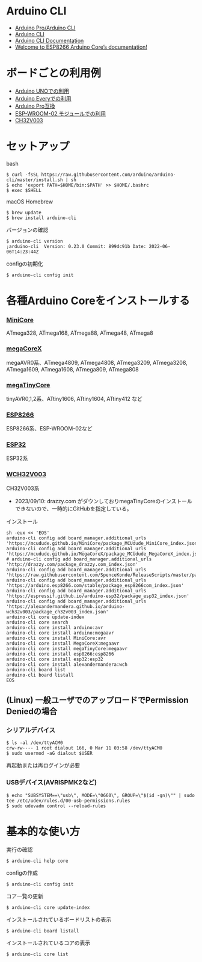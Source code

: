 # Arduino CLI

* [Arduino Pro/Arduino CLI](https://www.arduino.cc/pro/cli)
* [Arduino CLI](https://github.com/arduino/arduino-cli)
* [Arduino CLI Documentation](https://arduino.github.io/arduino-cli/)
* [Welcome to ESP8266 Arduino Core’s documentation!](https://arduino-esp8266.readthedocs.io/en/latest/)

# ボードごとの利用例

* [Arduino UNOでの利用](./UNO.md)
* [Arduino Everyでの利用](./Every.md)
* [Arduino Pro互換](./ProMini.md)
* [ESP-WROOM-02 モジュールでの利用](./ESP-WROOM-02.md)
* [CH32V003](./CH32V003.md)

# セットアップ

bash

	$ curl -fsSL https://raw.githubusercontent.com/arduino/arduino-cli/master/install.sh | sh
	$ echo 'export PATH=$HOME/bin:$PATH' >> $HOME/.bashrc
	$ exec $SHELL

macOS Homebrew

	$ brew update
	$ brew install arduino-cli

バージョンの確認

	$ arduino-cli version
	;arduino-cli  Version: 0.23.0 Commit: 899dc91b Date: 2022-06-06T14:23:44Z
	
configの初期化

	$ arduino-cli config init

# 各種Arduino Coreをインストールする

### [MiniCore](https://github.com/MCUdude/MiniCore)
ATmega328, ATmega168, ATmega88, ATmega48, ATmega8

### [megaCoreX](https://github.com/MCUdude/MegaCoreX)
megaAVR0系、ATmega4809, ATmega4808, ATmega3209, ATmega3208, ATmega1609, ATmega1608, ATmega809, ATmega808

### [megaTinyCore](https://github.com/SpenceKonde/megaTinyCore)
tinyAVR0,1,2系、ATtiny1606, ATtiny1604, ATtiny412 など

### [ESP8266](https://github.com/arduino/esp8266)
ESP8266系、ESP-WROOM-02など

### [ESP32](https://github.com/espressif/arduino-esp32)
ESP32系

### [WCH32V003](https://github.com/AlexanderMandera/arduino-wch32v003)
CH32V003系

* 2023/09/10: drazzy.com がダウンしておりmegaTinyCoreのインストールできないので、一時的にGitHubを指定している。

インストール

	sh -eux << 'EOS'
	arduino-cli config add board_manager.additional_urls 'https://mcudude.github.io/MiniCore/package_MCUdude_MiniCore_index.json'
	arduino-cli config add board_manager.additional_urls 'https://mcudude.github.io/MegaCoreX/package_MCUdude_MegaCoreX_index.json'
	# arduino-cli config add board_manager.additional_urls 'http://drazzy.com/package_drazzy.com_index.json'
	arduino-cli config add board_manager.additional_urls 'https://raw.githubusercontent.com/SpenceKonde/ReleaseScripts/master/package_drazzy.com_index.json'
	arduino-cli config add board_manager.additional_urls 'https://arduino.esp8266.com/stable/package_esp8266com_index.json'
	arduino-cli config add board_manager.additional_urls 'https://espressif.github.io/arduino-esp32/package_esp32_index.json'
	arduino-cli config add board_manager.additional_urls 'https://alexandermandera.github.io/arduino-wch32v003/package_ch32v003_index.json'
	arduino-cli core update-index
	arduino-cli core search
	arduino-cli core install arduino:avr
	arduino-cli core install arduino:megaavr
	arduino-cli core install MiniCore:avr
	arduino-cli core install MegaCoreX:megaavr
	arduino-cli core install megaTinyCore:megaavr
	arduino-cli core install esp8266:esp8266
	arduino-cli core install esp32:esp32
	arduino-cli core install alexandermandera:wch
	arduino-cli board list
	arduino-cli board listall
	EOS

## (Linux) 一般ユーザでのアップロードでPermission Deniedの場合

### シリアルデバイス

	$ ls -al /dev/ttyACM0
	crw-rw---- 1 root dialout 166, 0 Mar 11 03:58 /dev/ttyACM0
	$ sudo usermod -aG dialout $USER

再起動または再ログインが必要

### USBデバイス(AVRISPMK2など)

	$ echo "SUBSYSTEM==\"usb\", MODE=\"0660\", GROUP=\"$(id -gn)\"" | sudo tee /etc/udev/rules.d/00-usb-permissions.rules
	$ sudo udevadm control --reload-rules
	
# 基本的な使い方

実行の確認

	$ arduino-cli help core

configの作成

	$ arduino-cli config init

コア一覧の更新

	$ arduino-cli core update-index

インストールされているボードリストの表示

	$ arduino-cli board listall
	
インストールされているコアの表示

	$ arduino-cli core list
